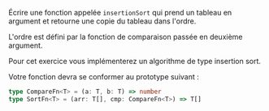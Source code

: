 Écrire une fonction appelée `insertionSort` qui prend un tableau en argument et retourne une copie du tableau dans l'ordre.

L'ordre est défini par la fonction de comparaison passée en deuxième argument.

Pour cet exercice vous implémenterez un algorithme de type insertion sort.

Votre fonction devra se conformer au prototype suivant :

```typescript
type CompareFn<T> = (a: T, b: T) => number
type SortFn<T> = (arr: T[], cmp: CompareFn<T>) => T[]
```